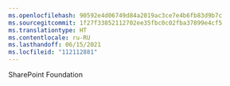 ```yaml
---
ms.openlocfilehash: 90592e4d06749d84a2019ac3ce7e4b6fb83d9b7c
ms.sourcegitcommit: 1f27f33852112702ee35fbc0c02fba37899e4cf5
ms.translationtype: HT
ms.contentlocale: ru-RU
ms.lasthandoff: 06/15/2021
ms.locfileid: "112112881"
---
```

 SharePoint Foundation